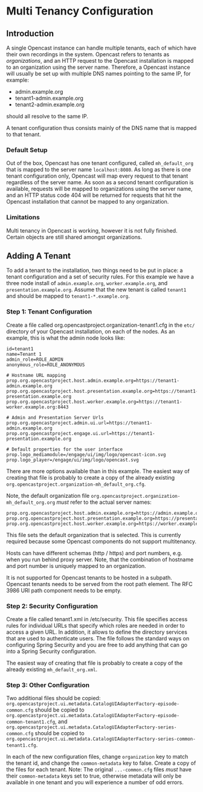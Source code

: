 Multi Tenancy Configuration
===========================

Introduction
------------

A single Opencast instance can handle multiple tenants, each of which have their own recordings in the system.
Opencast refers to tenants as *organizations*, and an HTTP request to the Opencast installation is mapped to an
organization using the server name. Therefore, a Opencast instance will usually be set up with multiple DNS names
pointing to the same IP, for example:

- admin.example.org
- tenant1-admin.example.org
- tenant2-admin.example.org

should all resolve to the same IP.

A tenant configuration thus consists mainly of the DNS name that is mapped to that tenant.


### Default Setup

Out of the box, Opencast has one tenant configured, called `mh_default_org` that is mapped to the server name
`localhost:8080`. As long as there is one tenant configuration only, Opencast will map every request to that tenant
regardless of the server name. As soon as a second tenant configuration is available, requests will be mapped to
organizations using the server name, and an HTTP status code 404 will be returned for requests that hit the Opencast
installation that cannot be mapped to any organization.


### Limitations

Multi tenancy in Opencast is working, however it is not fully finished. Certain objects are still shared amongst
organizations.


Adding A Tenant
---------------

To add a tenant to the installation, two things need to be put in place: a tenant configuration and a set of security
rules. For this example we have a three node install of `admin.example.org`, `worker.example.org`, and
`presentation.example.org`.  Assume that the new tenant is called `tenant1` and should be mapped to
`tenant1-*.example.org`.

### Step 1: Tenant Configuration

Create a file called org.opencastproject.organization-tenant1.cfg in the `etc/` directory of your Opencast
installation, on each of the nodes.  As an example, this is what the admin node looks like:

    id=tenant1
    name=Tenant 1
    admin_role=ROLE_ADMIN
    anonymous_role=ROLE_ANONYMOUS

    # Hostname URL mapping
    prop.org.opencastproject.host.admin.example.org=https://tenant1-admin.example.org
    prop.org.opencastproject.host.presentation.example.org=https://tenant1-presentation.example.org
    prop.org.opencastproject.host.worker.example.org=https://tenant1-worker.example.org:8443

    # Admin and Presentation Server Urls
    prop.org.opencastproject.admin.ui.url=https://tenant1-admin.example.org
    prop.org.opencastproject.engage.ui.url=https://tenant1-presentation.example.org

    # Default properties for the user interface
    prop.logo_mediamodule=/engage/ui/img/logo/opencast-icon.svg
    prop.logo_player=/engage/ui/img/logo/opencast.svg

There are more options available than in this example. The easiest way of creating that file is probably to create a
copy of the already existing `org.opencastproject.organization-mh_default_org.cfg`.

Note, the default organization file `org.opencastproject.organization-mh_default_org.org` *must* refer to the actual
server names:

    prop.org.opencastproject.host.admin.example.org=https://admin.example.org
    prop.org.opencastproject.host.presentation.example.org=https://presentation.example.org
    prop.org.opencastproject.host.worker.example.org=https://worker.example.org:8443

This file sets the default organization that is selected.  This is currently required because some Opencast components
do not support multitenancy.

Hosts can have different schemas (http / https) and port numbers, e.g. when you run behind proxy server. Note, that
the combination of hostname and port number is uniquely mapped to an organization.

It is not supported for Opencast tenants to be hosted in a subpath.
Opencast tenants needs to be served from the root path element.
The RFC 3986 URI path component needs to be empty.

### Step 2: Security Configuration

Create a file called tenant1.xml in /etc/security. This file specifies access rules for individual URLs that specify
which roles are needed in order to access a given URL. In addition, it allows to define the directory services that are
used to authenticate users. The file follows the standard ways on configuring Spring Security and you are free to add
anything that can go into a Spring Security configuration.

The easiest way of creating that file is probably to create a copy of the already existing `mh_default_org.xml`.

### Step 3: Other Configuration

Two additional files should be copied: `org.opencastproject.ui.metadata.CatalogUIAdapterFactory-episode-common.cfg`
should be copied to `org.opencastproject.ui.metadata.CatalogUIAdapterFactory-episode-common-tenant1.cfg`, and
`org.opencastproject.ui.metadata.CatalogUIAdapterFactory-series-common.cfg` should be copied to
`org.opencastproject.ui.metadata.CatalogUIAdapterFactory-series-common-tenant1.cfg`.

In each of the new configuration files, change `organization` key to match the tenant id, and change the
`common-metadata` key to false.  Create a copy of the files for each tenant.  Note: The original `...-common.cfg` files
*must* have their `common-metadata` keys set to true, otherwise metadata will only be available in one tenant and you
will experience a number of odd errors.
